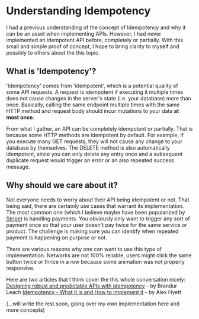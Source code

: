 # Understanding Idempotency

I had a previous understanding of the concept of Idempotency and why it can be an asset when implementing APIs. However, I had never implemented an idempotent API before, completely or partially. With this small and simple proof of concept, I hope to bring clarity to myself and possibly to others about the this topic.

## What is 'Idempotency'?

'Idempotency' comes from 'idempotent', which is a potential quality of some API requests. A request is idempotent if executing it multiple times does not cause changes in the server's state (i.e. your database) more than once. Basically, calling the same endpoint multiple times with the same HTTP method and request body should incur mutations to your data **at most once**.

From what I gather, an API can be completely idempotent or partially. That is because some HTTP methods are idempotent by default. For example, if you execute many GET requests, they will not cause any change to your database by themselves. The DELETE method is also automatically idempotent, since you can only delete any entry once and a subsequent duplicate request would trigger an error or an also repeated success message.

## Why should we care about it?

Not everyone needs to worry about their API being idempotent or not. That being said, there are certainly use cases that warrant its implementation. The most common one (which I believe maybe have been popularized by [Stripe](https://stripe.com/blog/idempotency)) is handling payments. You obviously only want to trigger any sort of payment once so that your user doesn't pay twice for the same service or product. The challenge is making sure you can identify when repeated payment is happening on purpose or not.

There are various reasons why one can want to use this type of implementation. Networks are not 100% reliable, users might click the same button twice or thrice in a row because some animation was not properly responsive.

Here are two articles that I think cover the this whole conversation nicely:
[Designing robust and predictable APIs with idempotency](https://stripe.com/blog/idempotency) - by Brandur Leach
[Idempotency - What it is and How to Implement it](https://www.alexhyett.com/idempotency/#what-is-idempotency) - by Alex Hyett

(...will write the rest soon, going over my own implementation here and more concepts)